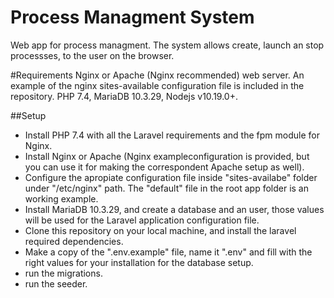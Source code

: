 # Process Managment System
Web app for process managment. The system allows create, launch an stop processses, to the user on the browser.

#Requirements
Nginx or Apache (Nginx recommended) web server. An example of the nginx sites-available configuration file is included in the repository.
PHP 7.4, MariaDB 10.3.29, Nodejs v10.19.0+.

##Setup
- Install PHP 7.4 with all the Laravel requirements and the fpm module for Nginx.
- Install Nginx or Apache (Nginx exampleconfiguration is provided, but you can use it for making the correspondent Apache setup as well).
- Configure the apropiate configuration file inside "sites-availabe" folder under "/etc/nginx" path. The "default" file in the root app folder is an working example.
- Install MariaDB 10.3.29, and create a database and an user, those values will be used for the Laravel application configuration file.  
- Clone this repository on your local machine, and install the laravel required dependencies.
- Make a copy of the ".env.example" file, name it ".env" and fill with the right values for your installation for the database setup.
- run the migrations.
- run the seeder.

